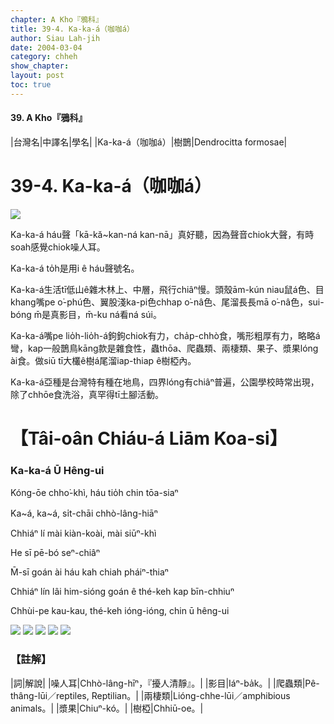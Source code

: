 ```yaml
---
chapter: A Kho『鴉科』
title: 39-4. Ka-ka-á（咖咖á）
author: Siau Lah-jih
date: 2004-03-04    
category: chheh
show_chapter: 
layout: post
toc: true
---
```


#### 39. A Kho『鴉科』


|台灣名|中譯名|學名|
|Ka-ka-á（咖咖á）|樹鵲|Dendrocitta formosae|


# 39-4. Ka-ka-á（咖咖á）

![](../too5/39/39-4-3.Ka-ka-á.jpg)


Ka-ka-á háu聲「kā-kă~kan-ná kan-nā」真好聽，因為聲音chiok大聲，有時soah感覺chiok噪人耳。

Ka-ka-á to̍h是用i ê háu聲號名。

Ka-ka-á生活tī低山ê雜木林上、中層，飛行chiâⁿ慢。頭殼ām-kún niau鼠á色、目khang嘴pe o͘-phú色、翼股淺ka-pi色chhap o͘-nâ色、尾溜長長mā o͘-nâ色，sui-bóng m̄是真影目，m̄-ku ná看ná súi。

Ka-ka-á嘴pe lio̍h-lio̍h-á鉤鉤chiok有力，cha̍p-chhò食，嘴形粗厚有力，略略á彎，kap一般鵲鳥kāng款是雜食性，蟲thōa、爬蟲類、兩棲類、果子、漿果lóng ài食。做siū tī大欉ê樹á尾溜iap-thiap ê樹椏內。

Ka-ka-á亞種是台灣特有種在地鳥，四界lóng有chiâⁿ普遍，公園學校時常出現，除了chhōe食洗浴，真罕得tī土腳活動。




# 【Tâi-oân Chiáu-á Liām Koa-si】

### **Ka-ka-á Ū Hêng-ui**


Kóng-ōe chho͘-khì, háu tio̍h chin tōa-siaⁿ

Ka~á, ka~á, si̍t-chāi chhò-lâng-hiāⁿ

Chhiáⁿ lí mài kiàn-koài, mài siūⁿ-khì

He sī pē-bó seⁿ-chiâⁿ 

M̄-sī goán ài háu kah chiah pháiⁿ-thiaⁿ

Chhiáⁿ lín lâi him-sióng goán ê thé-keh kap bīn-chhiuⁿ

Chhùi-pe kau-kau, thé-keh ióng-ióng, chin ū hêng-ui



![](../too5/39/39-4-2.Ka-ka-á.jpg)
![](../too5/39/39-4-6.Ka-ka-á.jpg)
![](../too5/39/39-4-4.Ka-ka-á.jpg)
![](../too5/39/39-4-5.Ka-ka-á.jpg)
![](../too5/39/39-4-1.Ka-ka-á.jpg)



### 【註解】

|詞|解說|
|噪人耳|Chhò-lâng-hīⁿ，『擾人清靜』。|
|影目|Iáⁿ-ba̍k。|
|爬蟲類|Pê-thâng-lūi／reptiles, Reptilian。|
|兩棲類|Lióng-chhe-lūi／amphibious animals。|
|漿果|Chiuⁿ-kó。|
|樹椏|Chhiū-oe。|


